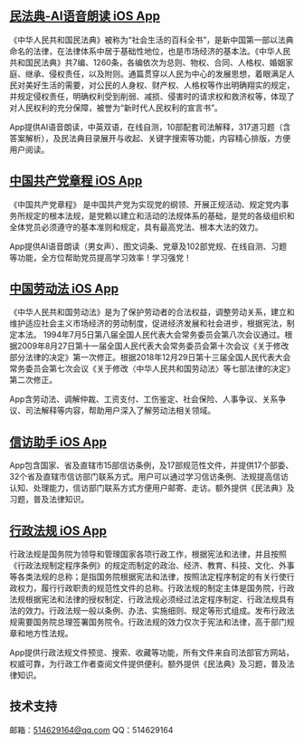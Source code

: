 ## [民法典-AI语音朗读 iOS App](https://apps.apple.com/cn/app/id1551752560)

《中华人民共和国民法典》被称为“社会生活的百科全书”，是新中国第一部以法典命名的法律，在法律体系中居于基础性地位，也是市场经济的基本法。《中华人民共和国民法典》共7编、1260条，各编依次为总则、物权、合同、人格权、婚姻家庭、继承、侵权责任，以及附则。通篇贯穿以人民为中心的发展思想，着眼满足人民对美好生活的需要，对公民的人身权、财产权、人格权等作出明确翔实的规定，并规定侵权责任，明确权利受到削弱、减损、侵害时的请求权和救济权等，体现了对人民权利的充分保障，被誉为“新时代人民权利的宣言书”。

App提供AI语音朗读，中英双语，在线自测，10部配套司法解释，317道习题（含答案解析），及民法典目录展开与收起、关键字搜索等功能，内容精心排版，方便用户阅读。

## [中国共产党章程 iOS App](https://apps.apple.com/cn/app/id1555391967)

《中国共产党章程》 是中国共产党为实现党的纲领、开展正规活动、规定党内事务所规定的根本法规，是党赖以建立和活动的法规体系的基础，是党的各级组织和全体党员必须遵守的基本准则和规定，具有最高党法、根本大法的效力。

App提供AI语音朗读（男女声）、图文词条、党章及102部党规、在线自测、习题等功能，全方位帮助党员提高学习效率！学习强党！

## [中国劳动法 iOS App](https://apps.apple.com/cn/app/id1557107643)

《中华人民共和国劳动法》是为了保护劳动者的合法权益，调整劳动关系，建立和维护适应社会主义市场经济的劳动制度，促进经济发展和社会进步，根据宪法，制定本法。
1994年7月5日第八届全国人民代表大会常务委员会第八次会议通过。根据2009年8月27日第十一届全国人民代表大会常务委员会第十次会议《关于修改部分法律的决定》第一次修正。根据2018年12月29日第十三届全国人民代表大会常务委员会第七次会议《关于修改〈中华人民共和国劳动法〉等七部法律的决定》第二次修正。

App含劳动法、调解仲裁、工资支付、工伤鉴定、社会保险、人事争议、关系争议、司法解释等内容，帮助用户深入了解劳动法相关领域。


## [信访助手 iOS App](https://apps.apple.com/cn/app/id1554640780)

App包含国家、省及直辖市15部信访条例，及17部规范性文件，并提供17个部委、32个省及直辖市信访部门联系方式。用户可以通过学习信访条例、法规提高信访认知、处理能力，信访部门联系方式方便用户邮寄、走访。额外提供《民法典》及习题，普及法律知识。

## [行政法规 iOS App](https://apps.apple.com/cn/app/id1554635166)

行政法规是国务院为领导和管理国家各项行政工作，根据宪法和法律，并且按照《行政法规制定程序条例》的规定而制定的政治、经济、教育、科技、文化、外事等各类法规的总称；是指国务院根据宪法和法律，按照法定程序制定的有关行使行政权力，履行行政职责的规范性文件的总称。行政法规的制定主体是国务院，行政法规根据宪法和法律的授权制定、行政法规必须经过法定程序制定、行政法规具有法的效力。行政法规一般以条例、办法、实施细则、规定等形式组成。发布行政法规需要国务院总理签署国务院令。行政法规的效力仅次于宪法和法律，高于部门规章和地方性法规。

App提供行政法规文件预览、搜索、收藏等功能，所有文件来自司法部官方网站，权威可靠，为行政工作者查阅文件提供便利。额外提供《民法典》及习题，普及法律知识。


## 技术支持

邮箱：514629164@qq.com
QQ：514629164
